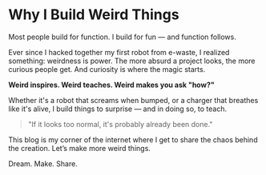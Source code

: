 # Why I Build Weird Things

Most people build for function. I build for fun — and function follows.

Ever since I hacked together my first robot from e-waste, I realized something: weirdness is power. The more absurd a project looks, the more curious people get. And curiosity is where the magic starts.

**Weird inspires. Weird teaches. Weird makes you ask "how?"**

Whether it's a robot that screams when bumped, or a charger that breathes like it's alive, I build things to surprise — and in doing so, to teach.

> "If it looks too normal, it's probably already been done."

This blog is my corner of the internet where I get to share the chaos behind the creation. Let’s make more weird things.

Dream. Make. Share.

